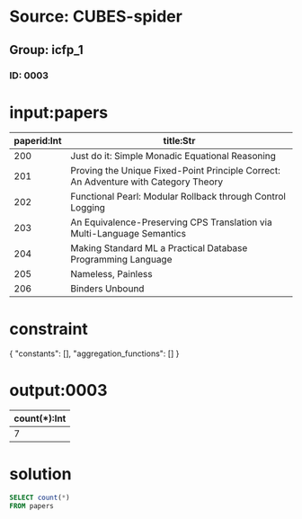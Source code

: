 # Source: CUBES-spider
## Group: icfp_1
### ID: 0003

# input:papers

| paperid:Int | title:Str |
|---|---|
| 200 | Just do it: Simple Monadic Equational Reasoning |
| 201 | Proving the Unique Fixed-Point Principle Correct: An Adventure with Category Theory |
| 202 | Functional Pearl: Modular Rollback through Control Logging |
| 203 | An Equivalence-Preserving CPS Translation via Multi-Language Semantics |
| 204 | Making Standard ML a Practical Database Programming Language |
| 205 | Nameless, Painless |
| 206 | Binders Unbound |

# constraint

{
  "constants": [],
  "aggregation_functions": []
}

# output:0003

| count(*):Int |
|---|
| 7 |

# solution

```sql
SELECT count(*)
FROM papers
```
